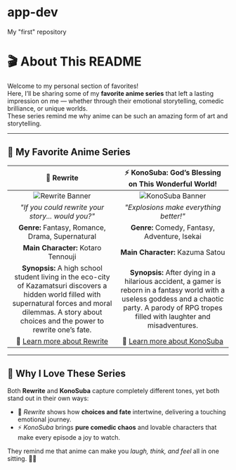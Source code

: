 # app-dev
My "first" repository


# 🎬 About This README

Welcome to my personal section of favorites!  
Here, I’ll be sharing some of my **favorite anime series** that left a lasting impression on me — whether through their emotional storytelling, comedic brilliance, or unique worlds.  
These series remind me why anime can be such an amazing form of art and storytelling.

---

## 🌟 My Favorite Anime Series

| 🌸 **Rewrite** | ⚡ **KonoSuba: God’s Blessing on This Wonderful World!** |
|:---------------:|:------------------------------------------------------:|
| ![Rewrite Banner](https://cdn.myanimelist.net/images/anime/13/83930l.jpg) | ![KonoSuba Banner](https://cdn.myanimelist.net/images/anime/3/76876l.jpg) |
| *"If you could rewrite your story... would you?"* | *"Explosions make everything better!"* |
| **Genre:** Fantasy, Romance, Drama, Supernatural | **Genre:** Comedy, Fantasy, Adventure, Isekai |
| **Main Character:** Kotaro Tennouji | **Main Character:** Kazuma Satou |
| **Synopsis:** A high school student living in the eco-city of Kazamatsuri discovers a hidden world filled with supernatural forces and moral dilemmas. A story about choices and the power to rewrite one’s fate. | **Synopsis:** After dying in a hilarious accident, a gamer is reborn in a fantasy world with a useless goddess and a chaotic party. A parody of RPG tropes filled with laughter and misadventures. |
| 🔗 [Learn more about Rewrite](https://myanimelist.net/anime/31716/Rewrite) | 🔗 [Learn more about KonoSuba](https://myanimelist.net/anime/30831/Kono_Subarashii_Sekai_ni_Shukufuku_wo) |

---

## 💭 Why I Love These Series

Both **Rewrite** and **KonoSuba** capture completely different tones, yet both stand out in their own ways:  
- 🌸 *Rewrite* shows how **choices and fate** intertwine, delivering a touching emotional journey.  
- ⚡ *KonoSuba* brings **pure comedic chaos** and lovable characters that make every episode a joy to watch.  

They remind me that anime can make you *laugh, think, and feel* all in one sitting. 🎥💫  
